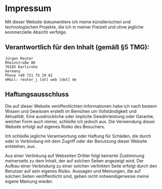 # Impressum

Mit dieser Website dokumentiere ich meine künstlerischen und
technologischen Projekte, die ich in meiner Freizeit und ohne jegliche
kommerzielle Absicht verfolge.

## Verantwortlich für den Inhalt (gemäß §5 TMG):

    Jürgen Reuter
    Rheinstraße 86
    76185 Karlsruhe
    Germany
    Phone +49 721 75 29 61
    eMail: reuter_j [at] web [dot] de

## Haftungsausschluss

Die auf dieser Website veröffentlichten Informationen habe ich nach
bestem Wissen und Gewissen erstellt im Bemühen um Vollständigkeit und
Aktualität.  Eine ausdrückliche oder implizite Gewährleistung oder
Garantie, welcher Form auch immer, schließe ich jedoch aus.  Die
Verwendung dieser Website erfolgt auf eigenes Risiko des Besuchers.

Ich schließe jegliche Verantwortung oder Haftung für Schäden, die
durch oder in Verbindung mit dem Zugriff oder der Benutzung dieser
Website entstehen, aus.

Aus einer Verlinkung auf Webseiten Dritter folgt keinerlei Zustimmung
meinerseits zu dem Inhalt, der auf solchen Seiten angezeigt wird.  Der
Aufbau einer Verbindung zu einer solchen verlinkten Seite erfolgt
durch den Benutzer auf sein eigenes Risiko.  Aussagen und Meinungen,
die auf solchen Seiten veröffentlicht sind, geben nicht
notwendigerweise meine eigene Meinung wieder.
